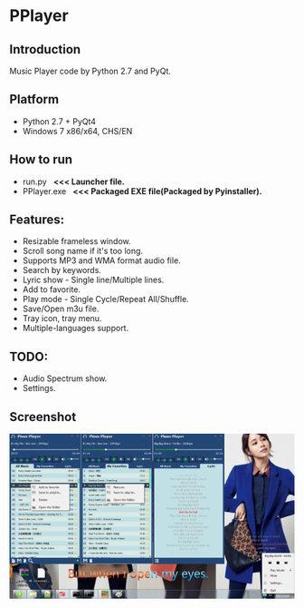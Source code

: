 # PPlayer
## Introduction
Music Player code by Python 2.7 and PyQt.

## Platform
* Python 2.7 + PyQt4
* Windows 7 x86/x64, CHS/EN

## How to run
* run.py &nbsp;  <b><<< Launcher file.</b>
* PPlayer.exe  &nbsp;&nbsp;<b><<<  Packaged EXE file(Packaged by Pyinstaller).</b>

## Features:

* Resizable frameless window.
* Scroll song name if it's too long.
* Supports MP3 and WMA format audio file.
* Search by keywords.
* Lyric show - Single line/Multiple lines.
* Add to favorite.
* Play mode - Single Cycle/Repeat All/Shuffle.
* Save/Open m3u file.
* Tray icon, tray menu.
* Multiple-languages support.

## TODO:
* Audio Spectrum show.
* Settings.

## Screenshot
![Screenshot](https://github.com/wn0112/PPlayer/blob/master/screenshot.png)
